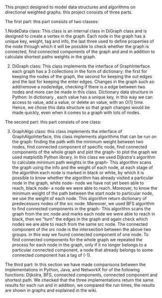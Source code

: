 
This project designed to model data structures and algorithms on directional weighted graphs.
this project consists of three parts.

The first part:
 this part consists of two classes:

1.NodeData class: This class is an internal class in DiGraph class and is designed to create a
 vertex in the graph. Each node in the graph has a unique key, weight, tag and info, the last three used 
to define properties of the node through which it will be possible to check whether 
the graph is connected, find connected components of the graph and
and in addition to calculate shortest paths weights in the graph.

2. DiGraph class: This class implements the interface of GraphInterface. each graph has a 3 collections in the form of dictionary:
 the first for keeping the nodes of the graph, the second for keeping the out edges and the last
 for keeping the enter edges. 
Changes in the graph such as: add/remove a node/edge, checking if there is a edge between two
 nodes and more can be made in this class. 
Dictionary data structure in Python: In dictionary , each value has a unique key, 
in this way we can access to value, add a value, or delete an value, with an O(1) time. 
Hence, we chose this data structure so that graph changes would be made quickly, even when it comes to a graph with lots of nodes.

The second part:
this part consists of one class:

3. GraphAlgo class: this class implements the interface of GraphAlgoInterface, this class implements algorithms that can be run on the graph:
 finding the path with the minimum weight between two nodes, find connected component of specific node,
 find  connected components of the whole graph and plot the graph- to plot the graph we used matplotlib Python library.
 In this class we used Dijkstra's algorithm to calculate minimum  path weights in the graph- 
This algorithm scans the graph using the info and the weight of each node, at each stage
of the algorithm each node is marked in black or white, by which it is possible to know whether the algorithm has already visited a particular node in the graph, 
white node-  node we have not yet been able to reach, black node- a node we were able to reach.
 Moreover, to know the minimum weight of the path between the start node to particular node, we use the weight of each node.
 This algorithm return dictionary of predecessors nodes of the src node.
Moreover, we used BFS algorithm to find connected components in the graph- This algorithm scans the graph
 from the src node and marks each node we were able to reach in black, then we "turn" the edges 
in the graph and again check which nodes we are able to reach from the same src node.
The connected component of the src node is the intersection between the above two groups.
in this way we found connected component of one node.
To find connected components for the whole graph we repeated the process for each node in the graph,
 only if it no longer belongs to a particular connected component,
 a node that already belongs to some connected component has a tag of (-1).

The third part:
In this section we have made comparisons between the implementations in Python, Java, and NetworkX for of the following functions:
Dijkstra, BFS,  connected components,  connected component and shortest path.
We checked that the three implementations return the same results for each run and in addition, 
we compared the run times, the results are shown in graphs and explained in the wiki.




